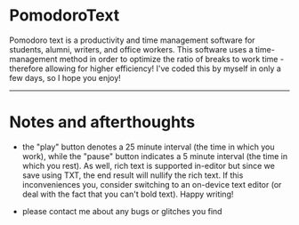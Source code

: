 # PomodoroText

Pomodoro text is a productivity and time management software for students, alumni, writers, and office workers. This software uses a time-management method in order to optimize the ratio of breaks to work time - therefore allowing for higher efficiency! I've coded this by myself in only a few days, so I hope you enjoy!

***

# Notes and afterthoughts
 - the "play" button denotes a 25 minute interval (the time in which you work), while the "pause" button indicates a 5 minute interval (the time in which you rest). As well, rich text is supported in-editor but since we save using TXT, the end result will nullify the rich text. If this inconveniences you, consider switching to an on-device text editor (or deal with the fact that you can't bold text). Happy writing!

- please contact me about any bugs or glitches you find 